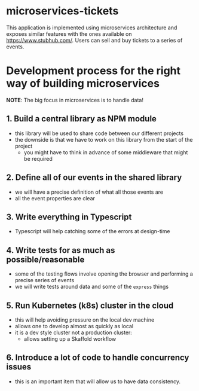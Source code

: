 # microservices-tickets

This application is implemented using microservices architecture and exposes similar features with the ones available on https://www.stubhub.com/. Users can sell and buy tickets to a series of events.


# Development process for the right way of building microservices

**NOTE**: The big focus in microservices is to handle data!

## 1. Build a central library as NPM module

- this library will be used to share code between our different projects
- the downside is that we have to work on this library from the start of the project
	- you might have to think in advance of some middleware that might be required
	
## 2. Define all of our events in the shared library

- we will have a precise definition of what all those events are
- all the event properties are clear

## 3. Write everything in Typescript

- Typescript will help catching some of the errors at design-time

## 4. Write tests for as much as possible/reasonable

- some of the testing flows involve opening the browser and performing a precise series of events 
- we will write tests around data and some of the `express` things

## 5. Run Kubernetes (k8s) cluster in the cloud

- this will help avoiding pressure on the local dev machine
- allows one to develop almost as quickly as local
- it is a dev style cluster not a production cluster:
	- allows setting up a Skaffold workflow

## 6. Introduce a lot of code to handle concurrency issues

- this is an important item that will allow us to have data consistency.

